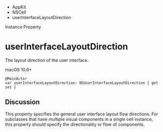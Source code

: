 

- AppKit
- NSCell
-  userInterfaceLayoutDirection 

Instance Property

# userInterfaceLayoutDirection

The layout direction of the user interface.

macOS 10.6+

``` source
@MainActor
var userInterfaceLayoutDirection: NSUserInterfaceLayoutDirection { get set }
```

## Discussion

This property specifies the general user interface layout flow directions. For subclasses that have multiple visual components in a single cell instance, this property should specify the directionality or flow of components.

